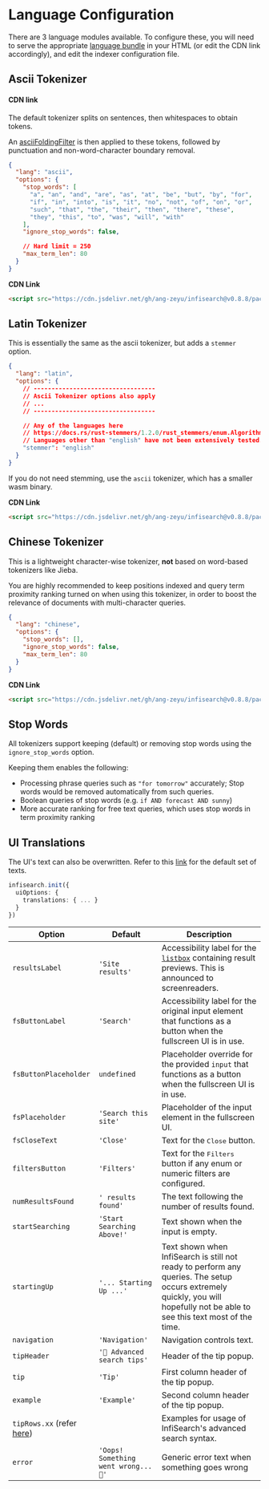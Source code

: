 # Language Configuration

There are 3 language modules available. To configure these, you will need to serve the appropriate [language bundle](./getting_started.md#hosting-the-files) in your HTML (or edit the CDN link accordingly), and edit the indexer configuration file.

## Ascii Tokenizer

#### CDN link

The default tokenizer splits on sentences, then whitespaces to obtain tokens.

An [asciiFoldingFilter](https://github.com/tantivy-search/tantivy/blob/main/src/tokenizer/ascii_folding_filter.rs) is then applied to these tokens, followed by punctuation and non-word-character boundary removal.

```json
{
  "lang": "ascii",
  "options": {
    "stop_words": [
      "a", "an", "and", "are", "as", "at", "be", "but", "by", "for",
      "if", "in", "into", "is", "it", "no", "not", "of", "on", "or",
      "such", "that", "the", "their", "then", "there", "these",
      "they", "this", "to", "was", "will", "with"
    ],
    "ignore_stop_words": false,

    // Hard limit = 250
    "max_term_len": 80
  }
}
```

**CDN Link**

```html
<script src="https://cdn.jsdelivr.net/gh/ang-zeyu/infisearch@v0.8.8/packages/search-ui/dist/search-ui.ascii.bundle.js"></script>
```

## Latin Tokenizer

This is essentially the same as the ascii tokenizer, but adds a `stemmer` option.

```json
{
  "lang": "latin",
  "options": {
    // ----------------------------------
    // Ascii Tokenizer options also apply
    // ...
    // ----------------------------------

    // Any of the languages here
    // https://docs.rs/rust-stemmers/1.2.0/rust_stemmers/enum.Algorithm.html
    // Languages other than "english" have not been extensively tested. Use with caution!
    "stemmer": "english"
  }
}
```

If you do not need stemming, use the `ascii` tokenizer, which has a smaller wasm binary.

**CDN Link**

```html
<script src="https://cdn.jsdelivr.net/gh/ang-zeyu/infisearch@v0.8.8/packages/search-ui/dist/search-ui.latin.bundle.js"></script>
```

## Chinese Tokenizer

This is a lightweight character-wise tokenizer, **not** based on word-based tokenizers like Jieba.

You are highly recommended to keep positions indexed and query term proximity ranking turned on when using this tokenizer, in order to boost the relevance of documents with multi-character queries.

```json
{
  "lang": "chinese",
  "options": {
    "stop_words": [],
    "ignore_stop_words": false,
    "max_term_len": 80
  }
}
```

**CDN Link**

```html
<script src="https://cdn.jsdelivr.net/gh/ang-zeyu/infisearch@v0.8.8/packages/search-ui/dist/search-ui.chinese.bundle.js"></script>
```

## Stop Words

All tokenizers support keeping (default) or removing stop words using the `ignore_stop_words` option.

Keeping them enables the following:
- Processing phrase queries such as `"for tomorrow"` accurately; Stop words would be removed automatically from such queries.
- Boolean queries of stop words (e.g. `if AND forecast AND sunny`)
- More accurate ranking for free text queries, which uses stop words in term proximity ranking

## UI Translations

The UI's text can also be overwritten.
Refer to this [link](https://github.com/ang-zeyu/infisearch/tree/main/packages/search-ui/src/translations/en.ts) for the default set of texts.

```ts
infisearch.init({
  uiOptions: {
    translations: { ... }
  }
})
```

| Option                | Default                 | Description |
| -----------           | -----------             | ----------- |
| `resultsLabel`        | `'Site results'`        | Accessibility label for the [`listbox`](https://developer.mozilla.org/en-US/docs/Web/Accessibility/ARIA/Roles/listbox_role) containing result previews. This is announced to screenreaders.
| `fsButtonLabel`        | `'Search'` | Accessibility label for the original input element that functions as a button when the fullscreen UI is in use.
| `fsButtonPlaceholder`        | `undefined`| Placeholder override for the provided `input` that functions as a button when the fullscreen UI is in use.
| `fsPlaceholder` | `'Search this site'` | Placeholder of the input element in the fullscreen UI.
| `fsCloseText` | `'Close'` | Text for the <kbd>Close</kbd> button.
| `filtersButton` | `'Filters'` | Text for the <kbd>Filters</kbd> button if any enum or numeric filters are configured.
| `numResultsFound`        | `' results found'` | The text following the number of results found.
| `startSearching`        | `'Start Searching Above!'`| Text shown when the input is empty.
| `startingUp`       | `'... Starting Up ...'` | Text shown when InfiSearch is still not ready to perform any queries. The setup occurs extremely quickly, you will hopefully not be able to see this text most of the time.
| `navigation`       | `'Navigation'` | Navigation controls text.
| `tipHeader`       | `'🔎 Advanced search tips'` | Header of the tip popup.
| `tip`       | `'Tip'` | First column header of the tip popup.
| `example`       | `'Example'` | Second column header of the tip popup.
| `tipRows.xx` (refer [here](https://github.com/ang-zeyu/infisearch/tree/main/packages/search-ui/src/translations/en.ts)) |  | Examples for usage of InfiSearch's advanced search syntax.
| `error`         | `'Oops! Something went wrong... 🙁'` | Generic error text when something goes wrong
